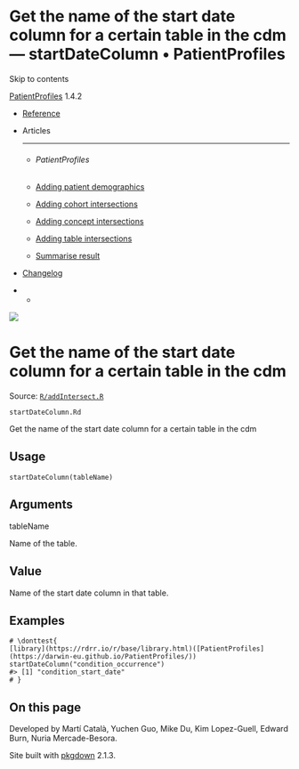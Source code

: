 # Get the name of the start date column for a certain table in the cdm — startDateColumn • PatientProfiles

Skip to contents

[PatientProfiles](../index.html) 1.4.2

  * [Reference](../reference/index.html)
  * Articles
    * * * *

    * ###### PatientProfiles

    * [Adding patient demographics](../articles/demographics.html)
    * [Adding cohort intersections](../articles/cohort-intersect.html)
    * [Adding concept intersections](../articles/concept-intersect.html)
    * [Adding table intersections](../articles/table-intersect.html)
    * [Summarise result](../articles/summarise.html)
  * [Changelog](../news/index.html)


  *   * [](https://github.com/darwin-eu/PatientProfiles/)



![](../logo.png)

# Get the name of the start date column for a certain table in the cdm

Source: [`R/addIntersect.R`](https://github.com/darwin-eu/PatientProfiles/blob/v1.4.2/R/addIntersect.R)

`startDateColumn.Rd`

Get the name of the start date column for a certain table in the cdm

## Usage
    
    
    startDateColumn(tableName)

## Arguments

tableName
    

Name of the table.

## Value

Name of the start date column in that table.

## Examples
    
    
    # \donttest{
    [library](https://rdrr.io/r/base/library.html)([PatientProfiles](https://darwin-eu.github.io/PatientProfiles/))
    startDateColumn("condition_occurrence")
    #> [1] "condition_start_date"
    # }
    
    

## On this page

Developed by Martí Català, Yuchen Guo, Mike Du, Kim Lopez-Guell, Edward Burn, Nuria Mercade-Besora.

Site built with [pkgdown](https://pkgdown.r-lib.org/) 2.1.3.
